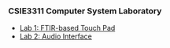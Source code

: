 ### CSIE3311 Computer System Laboratory

+ [Lab 1: FTIR-based Touch Pad](https://github.com/cidneyho/CSIE3311/tree/master/FTIR)
+ [Lab 2: Audio Interface](https://github.com/cidneyho/CSIE3311/tree/master/Audio)
